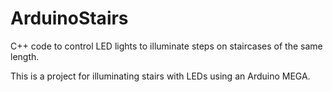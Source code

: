# ArduinoStairs
C++ code to control LED lights to illuminate steps on staircases of the same length.

This is a project for illuminating stairs with LEDs using an Arduino MEGA.
